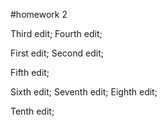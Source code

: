 #homework 2

Third edit;
Fourth edit;

First edit;
Second edit;

Fifth edit;

Sixth edit;
Seventh edit;
Eighth edit;

Tenth edit;